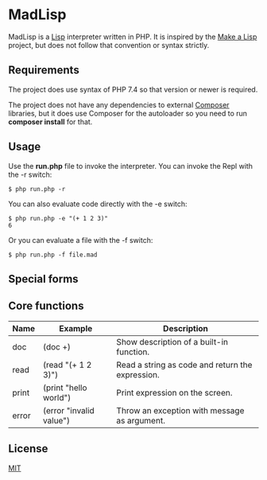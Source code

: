 # MadLisp

MadLisp is a [Lisp](https://en.wikipedia.org/wiki/Lisp_%28programming_language%29) interpreter written in PHP. It is inspired by the [Make a Lisp](https://github.com/kanaka/mal) project, but does not follow that convention or syntax strictly.

## Requirements

The project does use syntax of PHP 7.4 so that version or newer is required.

The project does not have any dependencies to external [Composer](https://getcomposer.org/) libraries, but it does use Composer for the autoloader so you need to run **composer install** for that.

## Usage

Use the **run.php** file to invoke the interpreter. You can invoke the Repl with the -r switch:

```
$ php run.php -r
```

You can also evaluate code directly with the -e switch:

```
$ php run.php -e "(+ 1 2 3)"
6
```

Or you can evaluate a file with the -f switch:

```
$ php run.php -f file.mad
```

## Special forms

## Core functions

Name  | Example | Description
----- | ------- | -----------
doc   | (doc +) | Show description of a built-in function.
read  | (read "(+ 1 2 3)") | Read a string as code and return the expression.
print | (print "hello world") | Print expression on the screen.
error | (error "invalid value") | Throw an exception with message as argument.

## License

[MIT](https://choosealicense.com/licenses/mit/)
